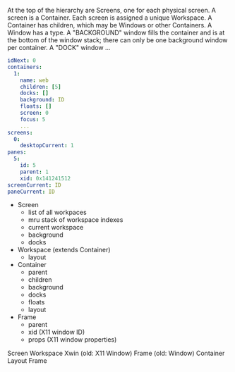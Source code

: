 At the top of the hierarchy are Screens, one for each physical screen.
A screen is a Container.
Each screen is assigned a unique Workspace.
A Container has children, which may be Windows or other Containers.
A Window has a type.
A "BACKGROUND" window fills the container and is at the bottom of the window stack;
there can only be one background window per container.
A "DOCK" window ...

```yaml
idNext: 0
containers:
  1:
    name: web
    children: [5]
    docks: []
    background: ID
    floats: []
    screen: 0
    focus: 5
    ...
screens:
  0:
    desktopCurrent: 1
panes:
  5:
    id: 5
    parent: 1
    xid: 0x141241512
screenCurrent: ID
paneCurrent: ID
```

* Screen
	* list of all workpaces
	* mru stack of workspace indexes
	* current workspace
	* background
	* docks
* Workspace (extends Container)
	* layout
* Container
	* parent
	* children
	* background
	* docks
	* floats
	* layout
* Frame
	* parent
	* xid (X11 window ID)
	* props (X11 window properties)

Screen
Workspace
Xwin (old: X11 Window)
Frame (old: Window)
Container
Layout
Frame
